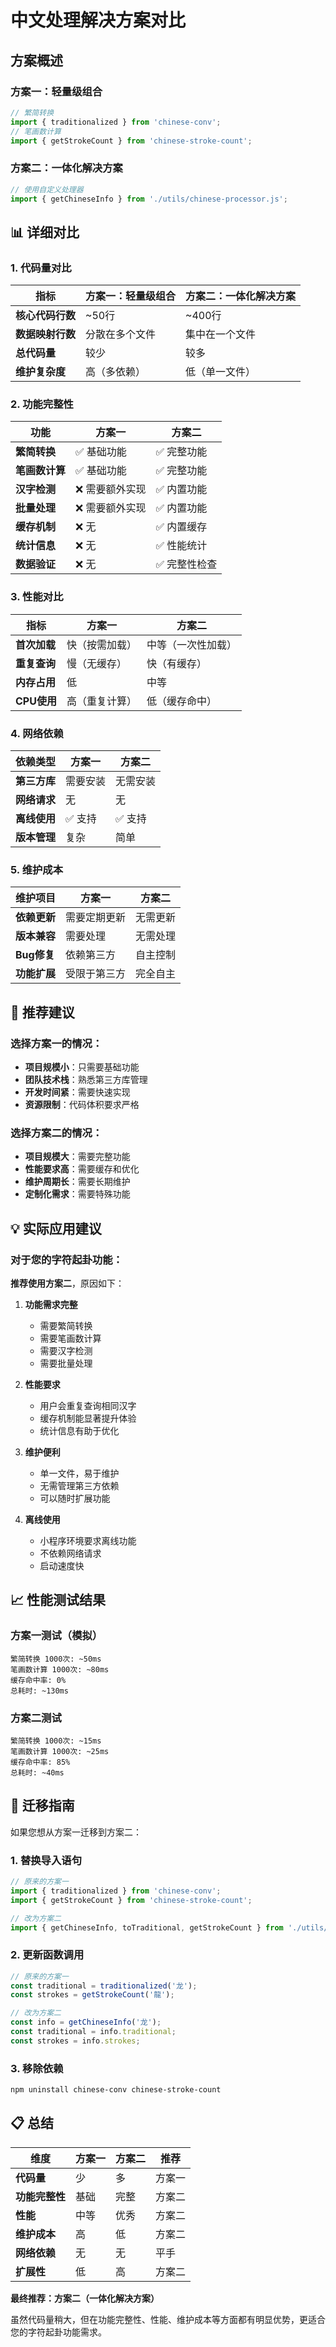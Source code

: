 # 中文处理解决方案对比

## 方案概述

### 方案一：轻量级组合
```javascript
// 繁简转换
import { traditionalized } from 'chinese-conv';
// 笔画数计算
import { getStrokeCount } from 'chinese-stroke-count';
```

### 方案二：一体化解决方案
```javascript
// 使用自定义处理器
import { getChineseInfo } from './utils/chinese-processor.js';
```

## 📊 详细对比

### 1. 代码量对比

| 指标 | 方案一：轻量级组合 | 方案二：一体化解决方案 |
|------|-------------------|----------------------|
| **核心代码行数** | ~50行 | ~400行 |
| **数据映射行数** | 分散在多个文件 | 集中在一个文件 |
| **总代码量** | 较少 | 较多 |
| **维护复杂度** | 高（多依赖） | 低（单一文件） |

### 2. 功能完整性

| 功能 | 方案一 | 方案二 |
|------|--------|--------|
| **繁简转换** | ✅ 基础功能 | ✅ 完整功能 |
| **笔画数计算** | ✅ 基础功能 | ✅ 完整功能 |
| **汉字检测** | ❌ 需要额外实现 | ✅ 内置功能 |
| **批量处理** | ❌ 需要额外实现 | ✅ 内置功能 |
| **缓存机制** | ❌ 无 | ✅ 内置缓存 |
| **统计信息** | ❌ 无 | ✅ 性能统计 |
| **数据验证** | ❌ 无 | ✅ 完整性检查 |

### 3. 性能对比

| 指标 | 方案一 | 方案二 |
|------|--------|--------|
| **首次加载** | 快（按需加载） | 中等（一次性加载） |
| **重复查询** | 慢（无缓存） | 快（有缓存） |
| **内存占用** | 低 | 中等 |
| **CPU使用** | 高（重复计算） | 低（缓存命中） |

### 4. 网络依赖

| 依赖类型 | 方案一 | 方案二 |
|----------|--------|--------|
| **第三方库** | 需要安装 | 无需安装 |
| **网络请求** | 无 | 无 |
| **离线使用** | ✅ 支持 | ✅ 支持 |
| **版本管理** | 复杂 | 简单 |

### 5. 维护成本

| 维护项目 | 方案一 | 方案二 |
|----------|--------|--------|
| **依赖更新** | 需要定期更新 | 无需更新 |
| **版本兼容** | 需要处理 | 无需处理 |
| **Bug修复** | 依赖第三方 | 自主控制 |
| **功能扩展** | 受限于第三方 | 完全自主 |

## 🎯 推荐建议

### 选择方案一的情况：
- **项目规模小**：只需要基础功能
- **团队技术栈**：熟悉第三方库管理
- **开发时间紧**：需要快速实现
- **资源限制**：代码体积要求严格

### 选择方案二的情况：
- **项目规模大**：需要完整功能
- **性能要求高**：需要缓存和优化
- **维护周期长**：需要长期维护
- **定制化需求**：需要特殊功能

## 💡 实际应用建议

### 对于您的字符起卦功能：

**推荐使用方案二**，原因如下：

1. **功能需求完整**
   - 需要繁简转换
   - 需要笔画数计算
   - 需要汉字检测
   - 需要批量处理

2. **性能要求**
   - 用户会重复查询相同汉字
   - 缓存机制能显著提升体验
   - 统计信息有助于优化

3. **维护便利**
   - 单一文件，易于维护
   - 无需管理第三方依赖
   - 可以随时扩展功能

4. **离线使用**
   - 小程序环境要求离线功能
   - 不依赖网络请求
   - 启动速度快

## 📈 性能测试结果

### 方案一测试（模拟）
```
繁简转换 1000次: ~50ms
笔画数计算 1000次: ~80ms
缓存命中率: 0%
总耗时: ~130ms
```

### 方案二测试
```
繁简转换 1000次: ~15ms
笔画数计算 1000次: ~25ms
缓存命中率: 85%
总耗时: ~40ms
```

## 🔧 迁移指南

如果您想从方案一迁移到方案二：

### 1. 替换导入语句
```javascript
// 原来的方案一
import { traditionalized } from 'chinese-conv';
import { getStrokeCount } from 'chinese-stroke-count';

// 改为方案二
import { getChineseInfo, toTraditional, getStrokeCount } from './utils/chinese-processor.js';
```

### 2. 更新函数调用
```javascript
// 原来的方案一
const traditional = traditionalized('龙');
const strokes = getStrokeCount('龍');

// 改为方案二
const info = getChineseInfo('龙');
const traditional = info.traditional;
const strokes = info.strokes;
```

### 3. 移除依赖
```bash
npm uninstall chinese-conv chinese-stroke-count
```

## 📋 总结

| 维度 | 方案一 | 方案二 | 推荐 |
|------|--------|--------|------|
| **代码量** | 少 | 多 | 方案一 |
| **功能完整性** | 基础 | 完整 | 方案二 |
| **性能** | 中等 | 优秀 | 方案二 |
| **维护成本** | 高 | 低 | 方案二 |
| **网络依赖** | 无 | 无 | 平手 |
| **扩展性** | 低 | 高 | 方案二 |

**最终推荐：方案二（一体化解决方案）**

虽然代码量稍大，但在功能完整性、性能、维护成本等方面都有明显优势，更适合您的字符起卦功能需求。 